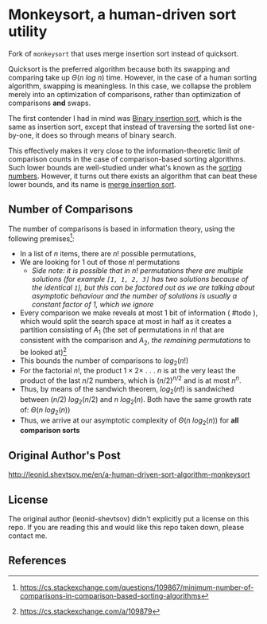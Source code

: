 # Monkeysort, a human-driven sort utility

Fork of `monkeysort` that uses merge insertion sort instead of quicksort.

Quicksort is the preferred algorithm because both its swapping and comparing
take up $\Theta(n\ log\ n)$ time. However, in the case of a human sorting
algorithm, swapping is meaningless. In this case, we collapse the problem
merely into an optimization of comparisons, rather than optimization of
comparisons **and** swaps.

The first contender I had in mind was
[Binary insertion sort](https://en.wikipedia.org/wiki/Insertion_sort#Variants),
which is the same as insertion sort, except that instead of traversing the
sorted list one-by-one, it does so through means of binary search.

This effectively makes it very close to the information-theoretic limit of
comparison counts in the case of comparison-based sorting algorithms. Such
lower bounds are well-studied under what's known as the
[sorting numbers](https://en.wikipedia.org/wiki/Sorting_number). However,
it turns out there exists an algorithm that can beat these lower bounds, and
its name is
[merge insertion sort](https://en.wikipedia.org/wiki/Merge-insertion_sort).

## Number of Comparisons
The number of comparisons is based in information theory, using the following premises[^1]\:
+ In a list of $n$ items, there are $n!$ possible permutations,
+ We are looking for $1$ out of those $n!$ permutations
    + *Side note: it is possible that in $n!$ permutations there are multiple solutions (for example `[1, 1, 2, 3]` has two solutions because of the identical `1`), but this can be factored out as we are talking about asymptotic behaviour and the number of solutions is usually a constant factor of 1, which we ignore*
+ Every comparison we make reveals at most 1 bit of information ( #todo ), which would split the search space at most in half as it creates a partition consisting of $A_1$ (the set of permutations in $n!$ that are consistent with the comparison and $A_2$, _the remaining permutations_ to be looked at)[^2]
+ This bounds the number of comparisons to $log_2(n!)$
+ For the factorial $n!$, the product $1 \times 2 \times\ .\ .\ .\ n$ is at the very least the product of the last $n / 2$ numbers, which is $(n/2)^{n/2}$ and is at most $n^n$.
+ Thus, by means of the sandwich theorem, $log_2(n!)$ is sandwiched between $(n/2)\ log_2(n/2)$ and $n\ log_2(n)$. Both have the same growth rate of: $\Theta(n\ log_2(n))$
+ Thus, we arrive at our asymptotic complexity of $\Theta(n\ log_2(n))$ for **all comparison sorts**

## Original Author's Post
http://leonid.shevtsov.me/en/a-human-driven-sort-algorithm-monkeysort

## License
The original author (leonid-shevtsov) didn't explicitly put a license on
this repo. If you are reading this and would like this repo taken down,
please contact me.

## References
[^1]: https://cs.stackexchange.com/questions/109867/minimum-number-of-comparisons-in-comparison-based-sorting-algorithms
[^2]: https://cs.stackexchange.com/a/109879

